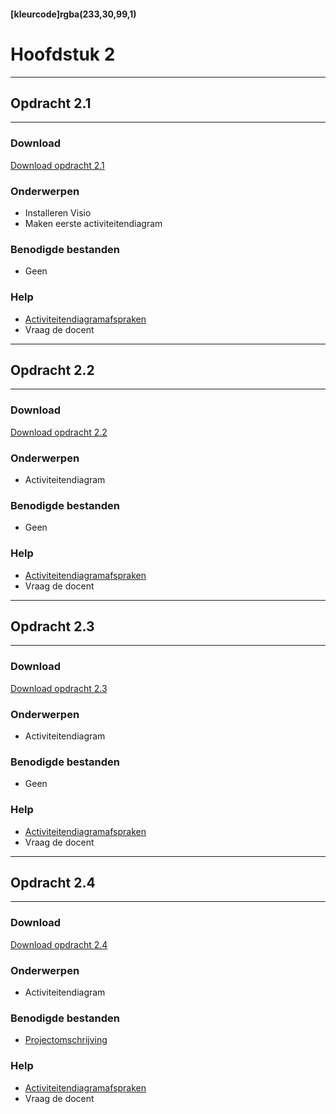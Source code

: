 #### [kleurcode]rgba(233,30,99,1)

# Hoofdstuk 2

---
## Opdracht 2.1
---

### Download
<a href="https://elo.kw1c.nl/go/eqjfve" target="_blank">Download opdracht 2.1</a>

### Onderwerpen
*   Installeren Visio  
*   Maken eerste activiteitendiagram

### Benodigde bestanden
- Geen

### Help
- <a href="https://elo.kw1c.nl/go/3y67uw" target="_blank">Activiteitendiagramafspraken</a>
- Vraag de docent


---
## Opdracht 2.2
---

### Download
<a href="https://elo.kw1c.nl/go/56yc2d" target="_blank">Download opdracht 2.2</a>

### Onderwerpen
*   Activiteitendiagram

### Benodigde bestanden
- Geen

### Help
- <a href="https://elo.kw1c.nl/go/3y67uw" target="_blank">Activiteitendiagramafspraken</a>
- Vraag de docent

---
## Opdracht 2.3
---

### Download
<a href="https://elo.kw1c.nl/go/j6paxe" target="_blank">Download opdracht 2.3</a>

### Onderwerpen
*   Activiteitendiagram

### Benodigde bestanden
- Geen

### Help
- <a href="https://elo.kw1c.nl/go/3y67uw" target="_blank">Activiteitendiagramafspraken</a>
- Vraag de docent


---
## Opdracht 2.4
---

### Download
<a href="https://elo.kw1c.nl/go/bvrkkx" target="_blank">Download opdracht 2.4</a>

### Onderwerpen
*   Activiteitendiagram

### Benodigde bestanden
- <a href="https://elo.kw1c.nl/go/d58tj7" target="_blank">Projectomschrijving</a>

### Help
- <a href="https://elo.kw1c.nl/go/3y67uw" target="_blank">Activiteitendiagramafspraken</a>
- Vraag de docent